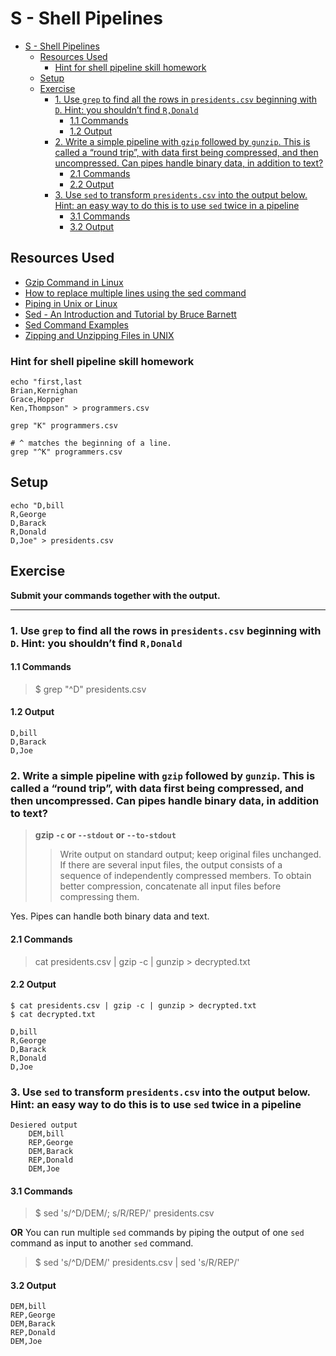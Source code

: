 # S - Shell Pipelines

- [S - Shell Pipelines](#s---shell-pipelines)
  - [Resources Used](#resources-used)
    - [Hint for shell pipeline skill homework](#hint-for-shell-pipeline-skill-homework)
  - [Setup](#setup)
  - [Exercise](#exercise)
    - [1. Use `grep` to find all the rows in `presidents.csv` beginning with `D`. Hint: you shouldn’t find `R,Donald`](#1-use-grep-to-find-all-the-rows-in-presidentscsv-beginning-with-d-hint-you-shouldnt-find-rdonald)
      - [1.1 Commands](#11-commands)
      - [1.2 Output](#12-output)
    - [2. Write a simple pipeline with `gzip` followed by `gunzip`. This is called a “round trip”, with data first being compressed, and then uncompressed. Can pipes handle binary data, in addition to text?](#2-write-a-simple-pipeline-with-gzip-followed-by-gunzip-this-is-called-a-round-trip-with-data-first-being-compressed-and-then-uncompressed-can-pipes-handle-binary-data-in-addition-to-text)
      - [2.1 Commands](#21-commands)
      - [2.2 Output](#22-output)
    - [3. Use `sed` to transform `presidents.csv` into the output below. Hint: an easy way to do this is to use `sed` twice in a pipeline](#3-use-sed-to-transform-presidentscsv-into-the-output-below-hint-an-easy-way-to-do-this-is-to-use-sed-twice-in-a-pipeline)
      - [3.1 Commands](#31-commands)
      - [3.2 Output](#32-output)

## Resources Used

- [Gzip Command in Linux](https://linuxize.com/post/gzip-command-in-linux/)
- [How to replace multiple lines using the sed command](https://linuxhint.com/use-sed-replace-multiple-lines/)
- [Piping in Unix or Linux](https://www.geeksforgeeks.org/piping-in-unix-or-linux/)
- [Sed - An Introduction and Tutorial by Bruce Barnett](https://www.grymoire.com/Unix/Sed.html)
- [Sed Command Examples](https://www.oakton.edu/user/2/rjtaylor/cis218/Handouts/sed.txt)
- [Zipping and Unzipping Files in UNIX](https://www.hostingmanual.net/zipping-unzipping-files-unix/)

### Hint for shell pipeline skill homework

    echo "first,last
    Brian,Kernighan
    Grace,Hopper
    Ken,Thompson" > programmers.csv

    grep "K" programmers.csv

    # ^ matches the beginning of a line.
    grep "^K" programmers.csv

## Setup

    echo "D,bill
    R,George
    D,Barack
    R,Donald
    D,Joe" > presidents.csv

## Exercise

**Submit your commands together with the output.**

---

### 1. Use `grep` to find all the rows in `presidents.csv` beginning with `D`. Hint: you shouldn’t find `R,Donald`

#### 1.1 Commands

> $ grep "^D" presidents.csv

#### 1.2 Output

    D,bill
    D,Barack
    D,Joe

### 2. Write a simple pipeline with `gzip` followed by `gunzip`. This is called a “round trip”, with data first being compressed, and then uncompressed. Can pipes handle binary data, in addition to text?

> **gzip `-c` or `--stdout` or `--to-stdout`**
>
> > Write output on standard output; keep original files unchanged.
> > If there are several input files, the output consists of a sequence of independently compressed members.
> > To obtain better compression, concatenate all input files before compressing them.

Yes. Pipes can handle both binary data and text.

#### 2.1 Commands

> cat presidents.csv | gzip -c | gunzip > decrypted.txt

#### 2.2 Output

    $ cat presidents.csv | gzip -c | gunzip > decrypted.txt
    $ cat decrypted.txt

    D,bill
    R,George
    D,Barack
    R,Donald
    D,Joe

### 3. Use `sed` to transform `presidents.csv` into the output below. Hint: an easy way to do this is to use `sed` twice in a pipeline

    Desiered output
        DEM,bill
        REP,George
        DEM,Barack
        REP,Donald
        DEM,Joe

#### 3.1 Commands

> $ sed 's/^D/DEM/; s/R/REP/' presidents.csv

**OR** You can run multiple `sed` commands by piping the output of one `sed` command as input to another `sed` command.

> $ sed 's/^D/DEM/' presidents.csv | sed 's/R/REP/'

#### 3.2 Output

    DEM,bill
    REP,George
    DEM,Barack
    REP,Donald
    DEM,Joe

